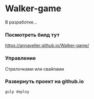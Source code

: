 # Walker-game
В разработке...

### Посмотреть билд тут

https://annaveller.github.io/Walker-game/

### Управление

Стрелочками или свайпами

### Развернуть проект на github.io

`gulp deploy`
